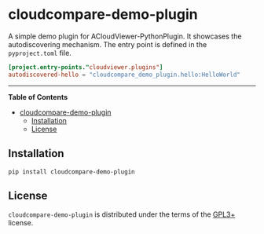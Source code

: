 # cloudcompare-demo-plugin

A simple demo plugin for ACloudViewer-PythonPlugin. It showcases the autodiscovering mechanism.
The entry point is defined in the `pyproject.toml` file.

```toml
[project.entry-points."cloudviewer.plugins"]
autodiscovered-hello = "cloudcompare_demo_plugin.hello:HelloWorld"
```
-----

**Table of Contents**

- [cloudcompare-demo-plugin](#cloudcompare-demo-plugin)
	- [Installation](#installation)
	- [License](#license)

## Installation

```console
pip install cloudcompare-demo-plugin
```

## License

`cloudcompare-demo-plugin` is distributed under the terms of the [GPL3+](https://spdx.org/licenses/GPL-3.0-or-later.html) license.
